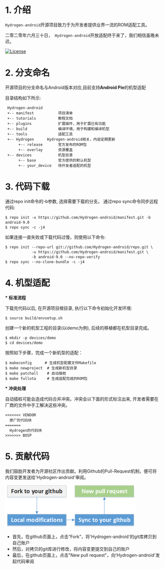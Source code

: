 # 1. 介绍

`Hydrogen-android`开源项目致力于为开发者提供业界一流的ROM适配工具。

二零二零年六月三十日，` Hydrogen-android`开放适配终于来了，我们相信虽晚未迟。

[![License](https://img.shields.io/badge/License-Apache%20V2.0-blue.svg)](LICENSE)


# 2. 分支命名

开源项目的分支命名与Android版本对应,目前支持**Android Pie**的机型适配

目录结构如下所示: 

     Hydrogen-android
     +-- manifest           项目清单
     +-- tutorials          教程文档
     +-- plugins            扩展插件，用于扩展已有功能
     +-- build              编译环境，用于构建和编译机型
     +-- tools              适配工具
     +-- Hydrogen      Hydrogen-android相关，内容定期更新
          +-- release       官方发布的ROM包
          +-- overlay       资源覆盖
     +-- devices            机型目录
          +-- base          官方提供的默认机型
          +-- your_device   待开发者适配的机型


# 3. 代码下载

通过repo init命令的-b参数, 选择需要下载的分支。
通过repo sync命令同步远程代码: 

    $ repo init -u https://github.com/Hydrogen-android/manifest.git -b android-9.0
    $ repo sync -c -j4

如果连接一直失败或下载代码过慢，则使用以下命令:

    $ repo init --repo-url git://github.com/Hydrogen-android/repo.git \
                -u https://github.com/Hydrogen-android/manifest.git \
                -b android-9.0 --no-repo-verify
    $ repo sync --no-clone-bundle -c -j4


# 4. 机型适配

<b>* 标准流程</b>

下载完代码以后, 在开源项目根目录, 执行以下命令初始化开发环境: 

    $ source build/envsetup.sh

创建一个新的机型工程的目录(以demo为例), 后续的移植都在机型目录完成。

    $ mkdir -p devices/demo
    $ cd devices/demo

按照如下步骤，完成一个新机型的适配：

    $ makeconfig      # 生成机型配置文件Makefile
    $ make newproject  # 生成新机型目录
    $ make patchall    # 自动插桩
    $ make fullota     # 生成适配完成的ROM包


<b>* 冲突处理</b>

自动插桩可能会造成代码合并冲突。冲突会以下面的形式标注出来, 开发者需要在厂商的文件中手工解决这些冲突。

    <<<<<<< VENDOR
      原厂的代码块
    =======
      Hydrogen的代码块
    >>>>>>> BOSP


# 5. 贡献代码

我们鼓励开发者为开源社区作出贡献。利用Github的Pull-Request机制，便可将内容变更发送给'Hydrogen-android'审阅。

![image](github-pull-request.png)

- 首先，在github页面上，点击“Fork”，将'Hydrogen-android'的git库拷贝到自己账户
- 然后，对拷贝的git库进行修改，将内容变更提交到自己的账户
- 最后，在github页面上，点击"New pull request"，向'Hydrogen-android'发起代码审阅



